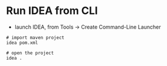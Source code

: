 # Run IDEA from CLI

- launch IDEA, from Tools -> Create Command-Line Launcher

```shell
# import maven project
idea pom.xml

# open the project
idea .
```
